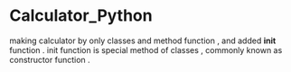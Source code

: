 # Calculator_Python
making calculator by only classes and method function , and added __init__ function . init function is special method of classes , commonly known as constructor function . 
